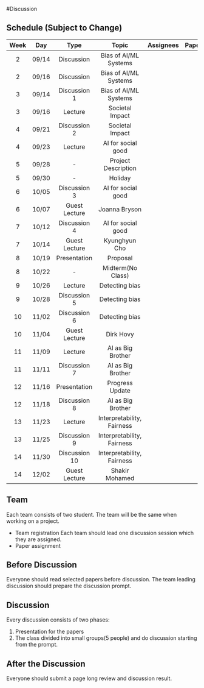 #Discussion

## Schedule (Subject to Change)
| Week |  Day  |     Type      |           Topic            |  Assignees |  Papers   |
|:----:|:-----:|:-------------:|:--------------------------:|:---------:|:----------:|
|   2  | 09/14 | Discussion    |   Bias of AI/ML Systems    |           |           |
|   2  | 09/16 | Discussion    |   Bias of AI/ML Systems    |           |           |
|   3  | 09/14 | Discussion 1  |   Bias of AI/ML Systems    |           |           |
|   3  | 09/16 | Lecture       |       Societal Impact      |           |           |
|   4  | 09/21 | Discussion 2  |       Societal Impact      |           |           |
|   4  | 09/23 | Lecture       |     AI for social good     |           |           |
|   5  | 09/28 |      -        |    Project Description     |           |           |
|   5  | 09/30 |      -        |           Holiday          |           |           |
|   6  | 10/05 | Discussion 3  |     AI for social good     |           |           |
|   6  | 10/07 | Guest Lecture |       Joanna Bryson        |           |           |
|   7  | 10/12 | Discussion 4  |     AI for social good     |           |           |
|   7  | 10/14 | Guest Lecture |       Kyunghyun Cho        |           |           |
|   8  | 10/19 | Presentation  |          Proposal          |           |           |
|   8  | 10/22 |      -        |     Midterm(No Class)      |           |           |
|   9  | 10/26 | Lecture       |       Detecting bias       |           |           |
|   9  | 10/28 | Discussion 5  |       Detecting bias       |           |           |
|  10  | 11/02 | Discussion 6  |       Detecting bias       |           |           |
|  10  | 11/04 | Guest Lecture |         Dirk Hovy          |           |           |
|  11  | 11/09 | Lecture       |      AI as Big Brother     |           |           |
|  11  | 11/11 | Discussion 7  |     AI as Big Brother      |           |           |
|  12  | 11/16 | Presentation  |       Progress Update      |           |           |
|  12  | 11/18 | Discussion 8  |      AI as Big Brother     |           |           |
|  13  | 11/23 | Lecture       | Interpretability, Fairness |           |           |
|  13  | 11/25 | Discussion 9  | Interpretability, Fairness |           |           |
|  14  | 11/30 | Discussion 10 | Interpretability, Fairness |           |           |
|  14  | 12/02 | Guest Lecture |       Shakir Mohamed       |           |           |

## Team

Each team consists of two student. The team will be the same when working on a project.
- Team registration
Each team should lead one discussion session which they are assigned.
- Paper assignment

## Before Discussion

Everyone should read selected papers before discussion.
The team leading discussion should prepare the discussion prompt.

## Discussion 

Every discussion consists of two phases:
1. Presentation for the papers
2. The class divided into small groups(5 people) and do discussion starting from the prompt.

## After the Discussion

Everyone should submit a page long review and discussion result.

